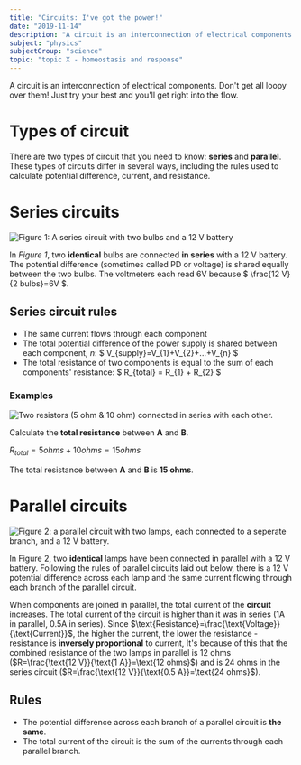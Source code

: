 ```yaml
---
title: "Circuits: I've got the power!"
date: "2019-11-14"
description: "A circuit is an interconnection of electrical components. Don't get all loopy over them! Just try your best and you'll get right into the flow."
subject: "physics"
subjectGroup: "science"
topic: "topic X - homeostasis and response"
---
```


A circuit is an interconnection of electrical components. Don't get all loopy over them! Just try your best and you'll get right into the flow.

# Types of circuit

There are two types of circuit that you need to know: **series** and **parallel**. These types of circuits differ in several ways, including the rules used to calculate potential difference, current, and resistance.

# Series circuits

![Figure 1: A series circuit with two bulbs and a 12 V battery]()

In *Figure 1*, two **identical** bulbs are connected **in series** with a 12 V battery. The potential difference (sometimes called PD or voltage) is shared equally between the two bulbs. The voltmeters each read 6V because $ \frac{12 V}{2 bulbs}=6V $.

## Series circuit rules

- The same current flows through each component
- The total potential difference of the power supply is shared between each component, *n*: $ V_{supply}=V_{1}+V_{2}+...+V_{n} $
- The total resistance of two components is equal to the sum of each components' resistance: $ R_{total} = R_{1} + R_{2} $

### Examples

![Two resistors (5 ohm & 10 ohm) connected in series with each other.]()

Calculate the **total resistance** between **A** and **B**.

$R_{total} = 5 ohms + 10 ohms = 15 ohms$

The total resistance between **A** and **B** is **15 ohms**.

# Parallel circuits

![Figure 2: a parallel circuit with two lamps, each connected to a seperate branch, and a 12 V battery.]()

In Figure 2, two **identical** lamps have been connected in parallel with a 12 V battery. Following the rules of parallel circuits laid out below, there is a 12 V potential difference across each lamp and the same current flowing through each branch of the parallel circuit.

When components are joined in parallel, the total current of the **circuit** increases. The total current of the circuit is higher than it was in series (1A in parallel, 0.5A in series). Since $\text{Resistance}=\frac{\text{Voltage}}{\text{Current}}$, the higher the current, the lower the resistance - resistance is **inversely proportional** to current, It's because of this that the combined resistance of the two lamps in parallel is 12 ohms ($R=\frac{\text{12 V}}{\text{1 A}}=\text{12 ohms}$) and is 24 ohms in the series circuit ($R=\frac{\text{12 V}}{\text{0.5 A}}=\text{24 ohms}$).

## Rules

- The potential difference across each branch of a parallel circuit is **the same**.
- The total current of the circuit is the sum of the currents through each parallel branch.
